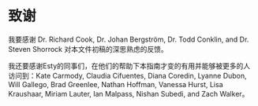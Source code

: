 # 致谢

我要感谢 Dr. Richard Cook, Dr. Johan Bergström, Dr. Todd Conklin, and Dr. Steven Shorrock 对本文件初稿的深思熟虑的反馈。

我还要感谢Esty的同事们，在他们的帮助下本指南才变的有用并能够被更多的人访问到：Kate Carmody, Claudia Cifuentes, Diana Coredin, Lyanne Dubon, Will Gallego, Brad Greenlee, Nathan Hoffman, Vanessa Hurst, Lisa Kraushaar, Miriam Lauter, Ian Malpass, Nishan Subedi, and Zach Walker。